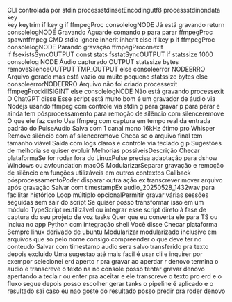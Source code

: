  CLI controlada por stdin
processstdinsetEncodingutf8
processstdinondata key  
key  keytrim
if key  g 
if ffmpegProc 
consolelogNODE Já está gravando
return
consolelogNODE Gravando Aguarde comando p para parar
ffmpegProc  spawnffmpeg CMD 
stdio ignore inherit inherit
 else if key  p 
if ffmpegProc 
consolelogNODE Parando gravação
ffmpegProconexit   
if fsexistsSyncOUTPUT 
const stats  fsstatSyncOUTPUT
if statssize  1000 
consolelog
NODE Áudio capturado OUTPUT statssize bytes
removeSilenceOUTPUT TMP_OUTPUT
 else 
consoleerror
NODEERRO Arquivo gerado mas está vazio ou muito pequeno statssize bytes
 else 
consoleerrorNODEERRO Arquivo não foi criado
processexit
ffmpegProckillSIGINT
 else 
consolelogNODE Não está gravando
processexit
O ChatGPT disse
Esse script está muito bom  é um gravador de áudio via Nodejs usando ffmpeg com controle via stdin g para gravar p para parar e ainda tem pósprocessamento para remoção de silêncio com silenceremove 
 O que ele faz certo
 Usa ffmpeg com captura em tempo real da entrada padrão do PulseAudio
 Salva com 1 canal mono 16kHz ótimo pro Whisper
 Remove silêncio com af silenceremove
 Checa se o arquivo final tem tamanho viável
 Saída com logs claros e controle via teclado g  p
 Sugestões de melhoria se quiser evoluir
Melhorias possíveisDescrição
 Checar plataformaSe for rodar fora do LinuxPulse precisa adaptação para dshow Windows ou avfoundation macOS
 ModularizarSeparar gravação e remoção de silêncio em funções utilizáveis em outros contextos
 Callback pósprocessamentoPoder disparar outra ação ex transcrever mover arquivo após gravação
 Salvar com timestampEx audio_20250528_1432wav para facilitar histórico
 Loop múltiplo opcionalPermitir gravar várias sessões seguidas sem sair do script
Se quiser posso transformar isso em um módulo TypeScript reutilizável ou integrar esse script direto à fase de captura do seu projeto de voz  tasks
Quer que eu converta ele para TS ou inclua no app Python com integração shell
Você disse
Checar plataforma Sempre linux derivado de ubuntu
Modularizar modularizado inclusive em arquivos que so pelo nome consigo compreender o que deve ter no conteudo
Salvar com timestamp audio sera salvo transferido pra texto depois excluido
Uma sugestao até mais facil é usar cli e inquirer
por exempor selecionei erd
aperto r pra gravar ao aperdar r denovo termina o audio e transcreve o texto na no console
posso tentar gravar denovo apertando a tecla r ou enter pra aceitar e ele transcreve o texto pro erd
e o fluxo segue
depois posso escolher gerar tanks
o pipeline é aplicado e o resultado sai caso eu nao goste do resultado posso
predir pra roder denovo